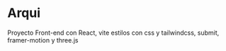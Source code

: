 # Arqui
Proyecto Front-end con React, vite estilos con css y tailwindcss, submit, framer-motion y three.js
